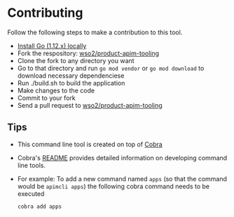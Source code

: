 # Contributing

Follow the following steps to make a contribution to this tool.

 * [Install Go (1.12.x) locally](https://golang.org/doc/install)
 * Fork the respository: [wso2/product-apim-tooling](https://github.com/wso2/product-apim-tooling)
 * Clone the fork to any directory you want
 * Go to that directory and run `go mod vendor` or `go mod download` to download necessary dependenciese
 * Run ./build.sh to build the application
 * Make changes to the code
 * Commit to your fork
 * Send a pull request to [wso2/product-apim-tooling](https://github.com/wso2/product-apim-tooling)


## Tips
 * This command line tool is created on top of [Cobra](https://github.com/spf13/cobra)
 * Cobra's [README](https://github.com/spf13/cobra/blob/master/README.md) provides detailed information on developing command line tools.
 * For example: To add a new command named `apps` (so that the command would be `apimcli apps`) the following cobra command needs to be executed

    `cobra add apps`
